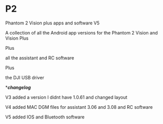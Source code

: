 # P2
Phantom 2 Vision plus apps and software V5

A collection of all the Android app versions for the 
Phantom 2 Vision and Vision Plus

Plus 

all the assistant and RC software 

Plus 

the DJI USB driver

****changelog***

V3 added a version I didnt have 1.0.61 and changed layout

V4 added MAC DGM files for
assistant 3.06 and 3.08 and RC software

V5 added IOS and Bluetooth software
